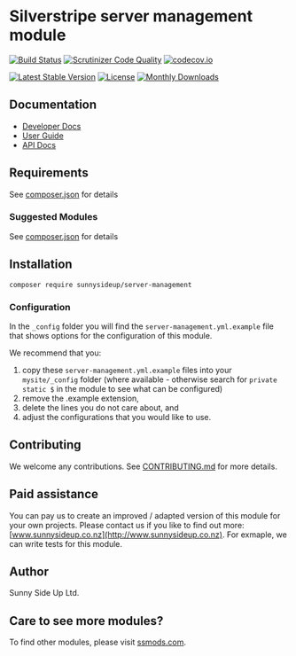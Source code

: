 # Silverstripe server management module
[![Build Status](https://travis-ci.org/sunnysideup/silverstripe-server-management.svg?branch=master)](https://travis-ci.org/sunnysideup/silverstripe-server-management)
[![Scrutinizer Code Quality](https://scrutinizer-ci.com/g/sunnysideup/silverstripe-server-management/badges/quality-score.png?b=master)](https://scrutinizer-ci.com/g/sunnysideup/silverstripe-server-management/?branch=master)
[![codecov.io](https://codecov.io/github/sunnysideup/silverstripe-server-management/coverage.svg?branch=master)](https://codecov.io/github/sunnysideup/silverstripe-server-management?branch=master)

[![Latest Stable Version](https://poser.pugx.org/sunnysideup/server-management/version)](https://packagist.org/packages/sunnysideup/server-management)
[![License](https://poser.pugx.org/sunnysideup/server-management/license)](https://packagist.org/packages/sunnysideup/server-management)
[![Monthly Downloads](https://poser.pugx.org/sunnysideup/server-management/d/monthly)](https://packagist.org/packages/sunnysideup/server-management)


## Documentation



 * [Developer Docs](docs/en/INDEX.md)
 * [User Guide](docs/en/userguide.md)
 * [API Docs](http://docs.ssmods.com/sunnysideup/server-management/classes.xhtml)


## Requirements



See [composer.json](composer.json) for details


### Suggested Modules



See [composer.json](composer.json) for details


## Installation


```
composer require sunnysideup/server-management
```

### Configuration



In the `_config` folder you will find the `server-management.yml.example`
file that shows options for the configuration of this module.

We recommend that you:

  1. copy these `server-management.yml.example` files into your
`mysite/_config` folder (where available - otherwise search for `private static $` in the module to see what can be configured)
  2. remove the .example extension,
  3. delete the lines you do not care about, and
  4. adjust the configurations that you would like to use.


## Contributing



We welcome any contributions. See [CONTRIBUTING.md](CONTRIBUTING.md) for more details.

## Paid assistance



You can pay us to create an improved / adapted version of this module for your own projects.  Please contact us if you like to find out more: [www.sunnysideup.co.nz](http://www.sunnysideup.co.nz).  For exmaple, we can write tests for this module.  

## Author



Sunny Side Up Ltd.


## Care to see more modules?

To find other modules, please visit [ssmods.com](http://ssmods.com/).
